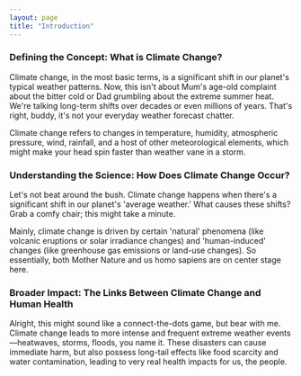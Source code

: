 ```yaml
---
layout: page
title: "Introduction"
---
```

### Defining the Concept: What is Climate Change?

Climate change, in the most basic terms, is a significant shift in our planet's typical weather patterns. Now, this isn't about Mum's age-old complaint about the bitter cold or Dad grumbling about the extreme summer heat. We're talking long-term shifts over decades or even millions of years. That's right, buddy, it's not your everyday weather forecast chatter.

Climate change refers to changes in temperature, humidity, atmospheric pressure, wind, rainfall, and a host of other meteorological elements, which might make your head spin faster than weather vane in a storm.
### Understanding the Science: How Does Climate Change Occur?

Let's not beat around the bush. Climate change happens when there's a significant shift in our planet's 'average weather.' What causes these shifts? Grab a comfy chair; this might take a minute.

Mainly, climate change is driven by certain 'natural' phenomena (like volcanic eruptions or solar irradiance changes) and 'human-induced' changes (like greenhouse gas emissions or land-use changes). So essentially, both Mother Nature and us homo sapiens are on center stage here.

### Broader Impact: The Links Between Climate Change and Human Health

Alright, this might sound like a connect-the-dots game, but bear with me. Climate change leads to more intense and frequent extreme weather events—heatwaves, storms, floods, you name it. These disasters can cause immediate harm, but also possess long-tail effects like food scarcity and water contamination, leading to very real health impacts for us, the people.

